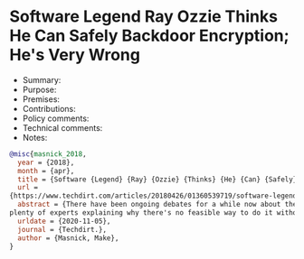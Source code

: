 # Software Legend Ray Ozzie Thinks He Can Safely Backdoor Encryption; He's Very Wrong

- Summary:
- Purpose:
- Premises:
- Contributions:
- Policy comments:
- Technical comments:
- Notes:

```bib
@misc{masnick_2018,
  year = {2018},
  month = {apr},
  title = {Software {Legend} {Ray} {Ozzie} {Thinks} {He} {Can} {Safely} {Backdoor} {Encryption}; {He}'s {Very} {Wrong}},
  url =
{https://www.techdirt.com/articles/20180426/01360539719/software-legend-ray-ozzie-thinks-he-can-safely-backdoor-encryption-hes-very-wrong.shtml},
  abstract = {There have been ongoing debates for a while now about the stupidity of backdooring encryption, with
plenty of experts explaining why there's no feasible way to do it without causing all sorts of serious consequences.},
  urldate = {2020-11-05},
  journal = {Techdirt.},
  author = {Masnick, Make},
}
```
